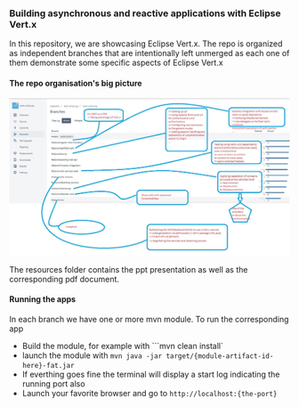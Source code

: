 ### Building asynchronous and reactive applications with Eclipse Vert.x

In this repository, we are showcasing Eclipse Vert.x. The repo is organized as independent branches that are intentionally 
left unmerged as each one of them demonstrate some specific aspects of Eclipse Vert.x

#### The repo organisation's big picture

<p>
  <img src="https://github.com/alainlompo/reactive-vertx/blob/master/resources/repo-organisation.jpg?raw=true" />
</p>

The resources folder contains the ppt presentation as well as the corresponding pdf document.

#### Running the apps
In each branch we have one or more mvn module. To run the corresponding app

* Build the module, for example with ```mvn clean install`
* launch the module with ```mvn java -jar target/{module-artifact-id-here}-fat.jar```
* If everthing goes fine the terminal will display a start log indicating the running port also
* Launch your favorite browser and go to ```http://localhost:{the-port}```
